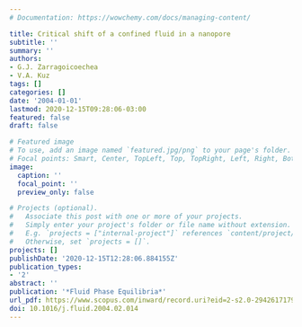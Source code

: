 ```yaml
---
# Documentation: https://wowchemy.com/docs/managing-content/

title: Critical shift of a confined fluid in a nanopore
subtitle: ''
summary: ''
authors:
- G.J. Zarragoicoechea
- V.A. Kuz
tags: []
categories: []
date: '2004-01-01'
lastmod: 2020-12-15T09:28:06-03:00
featured: false
draft: false

# Featured image
# To use, add an image named `featured.jpg/png` to your page's folder.
# Focal points: Smart, Center, TopLeft, Top, TopRight, Left, Right, BottomLeft, Bottom, BottomRight.
image:
  caption: ''
  focal_point: ''
  preview_only: false

# Projects (optional).
#   Associate this post with one or more of your projects.
#   Simply enter your project's folder or file name without extension.
#   E.g. `projects = ["internal-project"]` references `content/project/deep-learning/index.md`.
#   Otherwise, set `projects = []`.
projects: []
publishDate: '2020-12-15T12:28:06.884155Z'
publication_types:
- '2'
abstract: ''
publication: '*Fluid Phase Equilibria*'
url_pdf: https://www.scopus.com/inward/record.uri?eid=2-s2.0-2942617179&doi=10.1016%2fj.fluid.2004.02.014&partnerID=40&md5=0095063e38c5247e10d9d1cbbaa4a1a9
doi: 10.1016/j.fluid.2004.02.014
---
```

